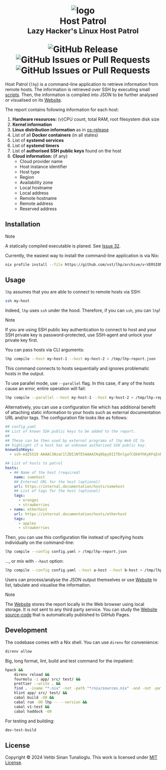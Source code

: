 <h1 align="center">
    <div>
        <img alt="logo" src="https://github.com/vst/lhp/assets/374793/cad6706b-0384-4a71-9ca5-21ade9ce3d1e" />
    </div>
    <div>Host Patrol</div>
    <sub>Lazy Hacker's Linux Host Patrol</sub>
    <p></p>
    <div>
        <img alt="GitHub Release" src="https://img.shields.io/github/v/release/vst/lhp?display_name=tag&style=for-the-badge">
        <img alt="GitHub Issues or Pull Requests" src="https://img.shields.io/github/issues/vst/lhp?style=for-the-badge">
        <img alt="GitHub Issues or Pull Requests" src="https://img.shields.io/github/issues-pr/vst/lhp?style=for-the-badge">
    </div>
</h1>

Host Patrol (`lhp`) is a command-line application to retrieve
information from remote hosts. The information is retrieved over SSH
by executing small [scripts]. Then, the information is compiled into
JSON to be further analysed or visualised on its [Website].

The report contains following information for each host:

1. **Hardware resources:** (v)CPU count, total RAM, root filesystem disk size
1. **Kernel information**
1. **Linux distribution information** as in [os-release]
1. List of all **Docker containers** (in all states)
1. List of **systemd services**
1. List of **systemd timers**
1. List of **authorised SSH public keys**  found on the host
1. **Cloud information:** (if any)
   - Cloud provider name
   - Host instance identifier
   - Host type
   - Region
   - Availability zone
   - Local hostname
   - Local address
   - Remote hostname
   - Remote address
   - Reserved address

## Installation

> [!NOTE]
>
> A statically compiled executable is planed. See [Issue 32].

Currently, the easiest way to install the command-line application is
via Nix:

```sh
nix profile install --file https://github.com/vst/lhp/archive/v<VERSION>.tar.gz app
```

## Usage

`lhp` assumes that you are able to connect to remote hosts via SSH:

```sh
ssh my-host
```

Indeed, `lhp` uses `ssh` under the hood. Therefore, if you can `ssh`,
you can `lhp`!

> [!NOTE]
>
> If you are using SSH public key authentication to connect to host
> and your SSH private key is password-protected, use SSH-agent and
> unlock your private key first.

You can pass hosts via CLI arguments:

```sh
lhp compile --host my-host-1 --host my-host-2 > /tmp/lhp-report.json
```

This command connects to hosts sequentially and ignores problematic
hosts in the output.

To use parallel mode, use `--parallel` flag. In this case, if any of
the hosts cause an error, entire operation will fail:

```sh
lhp compile --parallel --host my-host-1 --host my-host-2 > /tmp/lhp-report.json
```

Alternatively, you can use a configuration file which has additional
benefit of attaching static information to your hosts such as external
documentation URL and/or tags. The configuration file looks like as
follows:

```yaml
## config.yaml
## List of known SSH public keys to be added to the report.
##
## These can be then used by external programs of lhp Web UI to
## highlight if a host has an unknown authorized SSH public key.
knownSshKeys:
  - ssh-ed25519 AAAAC3NzaC1lZDI1NTE5AAAAIKq9bpy0IIfDnlgaTCQk0YhKyKFqInRjoqeIPlBuiFwS testing

## List of hosts to patrol
hosts:
  - ## Name of the host (required)
    name: somehost
    ## External URL for the host (optional)
    url: https://internal.documentation/hosts/somehost
    ## List of tags for the host (optional)
    tags:
      - oranges
      - strawberries
  - name: otherhost
    url: https://internal.documentation/hosts/otherhost
    tags:
      - apples
      - strawberries
```

Then, you can use this configuration file instead of specifying hosts
individually on the command-line:

```sh
lhp compile --config config.yaml > /tmp/lhp-report.json
```

..., or mix with `--host` option:

```sh
lhp compile --config config.yaml --host a-host --host b-host > /tmp/lhp-report.json
```

Users can process/analyse the JSON output themselves or use [Website]
to list, tabulate and visualise the information.

> [!NOTE]
>
> The [Website] stores the report locally in the Web browser using
> local storage. It is not sent to any third party service. You can
> study the [Website source-code] that is automatically published to
> GitHub Pages.

## Development

The codebase comes with a Nix shell. You can use `direnv` for convenience:

```sh
direnv allow
```

Big, long format, lint, build and test command for the impatient:

```sh
hpack &&
    direnv reload &&
    fourmolu -i app/ src/ test/ &&
    prettier --write . &&
    find . -iname "*.nix" -not -path "*/nix/sources.nix" -and -not -path "*/website/node_modules/*.nix" -print0 | xargs --null nixpkgs-fmt &&
    hlint app/ src/ test/ &&
    cabal build -O0 &&
    cabal run -O0 lhp -- --version &&
    cabal v1-test &&
    cabal haddock -O0
```

For testing and building:

```sh
dev-test-build
```

## License

Copyright &copy; 2024 Vehbi Sinan Tunalioglu. This work is licensed
under [MIT License].

<!-- REFERENCES -->

[Issue 32]: https://github.com/vst/lhp/issues/32
[Website]: https://thenegation.com/lhp
[os-release]: https://www.freedesktop.org/software/systemd/man/latest/os-release.html
[scripts]: ./src/scripts
[Website source-code]: ./website
[MIT License]: https://opensource.org/license/mit
